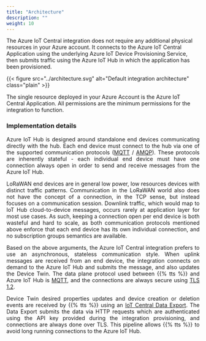 ```yaml
---
title: "Architecture"
description: ""
weight: 10
---
```


The Azure IoT Central integration does not require any additional physical resources in your Azure account. It connects to the Azure IoT Central Application using the underlying Azure IoT Device Provisioning Service, then submits traffic using the Azure IoT Hub in which the application has been provisioned.

<!--more-->

{{< figure src="../architecture.svg" alt="Default integration architecture" class="plain" >}}

The single resource deployed in your Azure Account is the Azure IoT Central Application. All permissions are the minimum permissions for the integration to function.


### Implementation details

<div style="text-align: justify">

Azure IoT Hub is designed around standalone end devices communicating directly with the hub. Each end device must connect to the hub via one of the supported communication protocols ([MQTT](https://docs.microsoft.com/en-us/azure/iot-hub/iot-hub-mqtt-support) / [AMQP](https://docs.microsoft.com/en-us/azure/iot-hub/iot-hub-amqp-support)). These protocols are inherently stateful - each individual end device must have one connection always open in order to send and receive messages from the Azure IoT Hub.

LoRaWAN end devices are in general low power, low resources devices with distinct traffic patterns. Communication in the LoRaWAN world also does not have the concept of a connection, in the TCP sense, but instead focuses on a communication session. Downlink traffic, which would map to IoT Hub cloud-to-device messages, occurs rarely at application layer for most use cases. As such, keeping a connection open per end device is both wasteful and hard to scale, as both communication protocols mentioned above enforce that each end device has its own individual connection, and no subscription groups semantics are available.

Based on the above arguments, the Azure IoT Central integration prefers to use an asynchronous, stateless communication style. When uplink messages are received from an end device, the integration connects on demand to the Azure IoT Hub and submits the message, and also updates the Device Twin. The data plane protocol used between {{% tts %}} and Azure IoT Hub is [MQTT](https://docs.microsoft.com/en-us/azure/iot-hub/iot-hub-mqtt-support), and the connections are always secure using [TLS 1.2](https://datatracker.ietf.org/doc/html/rfc5246).

Device Twin desired properties updates and device creation or deletion events are received by {{% tts %}} using an [IoT Central Data Export](https://docs.microsoft.com/en-us/azure/iot-central/core/howto-export-to-webhook?tabs=javascript). The Data Export submits the data via HTTP requests which are authenticated using the API key provided during the integration provisioning, and connections are always done over TLS. This pipeline allows {{% tts %}} to avoid long running connections to the Azure IoT Hub.

</div>

